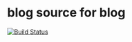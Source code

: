 # blog source for blog

[![Build Status](https://travis-ci.com/llezenelrahc/blog.svg?branch=master)](https://travis-ci.com/llezenelrahc/blog)